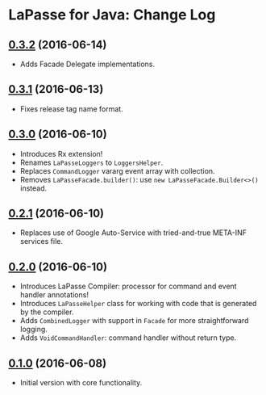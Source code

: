 # LaPasse for Java: Change Log

## [0.3.2](../../tree/0.3.2) (2016-06-14)

- Adds Facade Delegate implementations.

## [0.3.1](../../tree/0.3.1) (2016-06-13)

- Fixes release tag name format.

## [0.3.0](../../tree/lapasse-parent-0.3.0) (2016-06-10)

- Introduces Rx extension!
- Renames `LaPasseLoggers` to `LoggersHelper`.
- Replaces `CommandLogger` vararg event array with collection.
- Removes `LaPasseFacade.builder()`: use `new LaPasseFacade.Builder<>()` instead.

## [0.2.1](../../tree/lapasse-parent-0.2.1) (2016-06-10)

- Replaces use of Google Auto-Service with tried-and-true META-INF services file.

## [0.2.0](../../tree/lapasse-parent-0.2.0) (2016-06-10)

- Introduces LaPasse Compiler: processor for command and event handler annotations!
- Introduces `LaPasseHelper` class for working with code that is generated by the compiler.
- Adds `CombinedLogger` with support in `Facade` for more straightforward logging.
- Adds `VoidCommandHandler`: command handler without return type.

## [0.1.0](../../tree/lapasse-parent-0.1.0) (2016-06-08)

- Initial version with core functionality.
